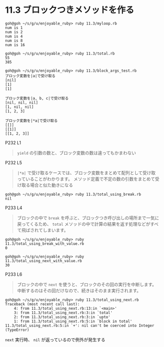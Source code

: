 # 11.3 ブロックつきメソッドを作る

```
goh@goh ~/s/g/u/enjoyable_ruby> ruby 11.3/myloop.rb
num is 1
num is 2
num is 4
num is 8
num is 16
```

```
goh@goh ~/s/g/u/enjoyable_ruby> ruby 11.3/total.rb
55
385
```

```
goh@goh ~/s/g/u/enjoyable_ruby> ruby 11.3/block_args_test.rb
ブロック変数を|a|で受け取る
[nil]
[1]
[1]

ブロック変数を|a, b, c|で受け取る
[nil, nil, nil]
[1, nil, nil]
[1, 2, 3]

ブロック変数を|*a|で受け取る
[[]]
[[1]]
[[1, 2, 3]]

```

P232 L1

> `yield` の引数の数と、ブロック変数の数は違ってもかまわない

P232 L5

> `|*a|` で受け取るケースでは、ブロック変数をまとめて配列として受け取っていることがわかります。
> メソッド定義で不定の数の引数をまとめて受け取る場合と似た動きになる

```
goh@goh ~/s/g/u/enjoyable_ruby> ruby 11.3/total_using_break.rb
nil
```

P233 L4

> ブロックの中で `break` を呼ぶと、ブロックつき呼び出しの場所まで一気に戻ってくるため、 `total` メソッドの中で計算の結果を返す処理などがすべて飛ばされてしまいます。

```
goh@goh ~/s/g/u/enjoyable_ruby> ruby 11.3/total_using_break_with_value.rb
0
```

```
goh@goh ~/s/g/u/enjoyable_ruby> ruby 11.3/total_using_next_with_value.rb
30
```

P233 L6

> ブロックの中で `next` を使うと、ブロックのその回の実行を中断します。
> 中断するのはその回だけなので、続きはそのまま実行されます。

```
goh@goh ~/s/g/u/enjoyable_ruby> ruby 11.3/total_using_next.rb
Traceback (most recent call last):
	4: from 11.3/total_using_next.rb:13:in `<main>'
	3: from 11.3/total_using_next.rb:3:in `total'
	2: from 11.3/total_using_next.rb:3:in `upto'
	1: from 11.3/total_using_next.rb:5:in `block in total'
11.3/total_using_next.rb:5:in `+': nil can't be coerced into Integer (TypeError)
```

`next` 実行時、 `nil` が返っているので例外が発生する

